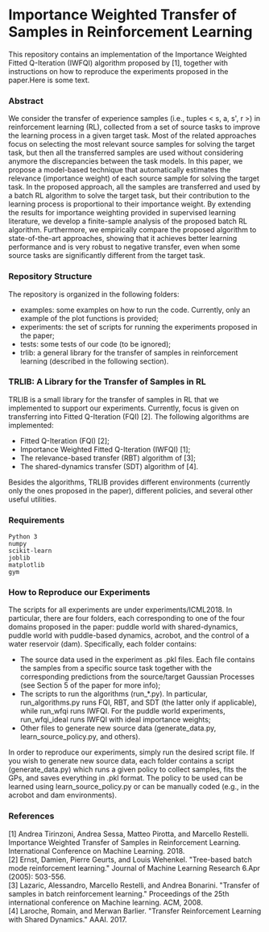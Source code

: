 # Importance Weighted Transfer of Samples in Reinforcement Learning

This repository contains an implementation of the Importance Weighted Fitted Q-Iteration (IWFQI) algorithm proposed by [1], together with instructions on how to reproduce the experiments proposed in the paper.Here is some text.

### Abstract

We consider the transfer of experience samples (i.e., tuples < s, a, s', r >) in reinforcement learning (RL), collected from a set of source tasks to improve the learning process in a given target task. Most of the related approaches focus on selecting the most relevant source samples for solving the target task, but then all the transferred samples are used without considering anymore the discrepancies between the task models. In this paper, we propose a model-based technique that automatically estimates the relevance (importance weight) of each source sample for solving the target task. In the proposed approach, all the samples are transferred and used by a batch RL algorithm to solve the target task, but their contribution to the learning process is proportional to their importance weight. By extending the results for importance weighting provided in supervised learning literature, we develop a finite-sample analysis of the proposed batch RL algorithm. Furthermore, we empirically compare the proposed algorithm to state-of-the-art approaches, showing that it achieves better learning performance and is very robust to negative transfer, even when some source tasks are significantly different from the target task.

### Repository Structure

The repository is organized in the following folders:

 - examples: some examples on how to run the code. Currently, only an example of the plot functions is provided;
 - experiments: the set of scripts for running the experiments proposed in the paper;
 - tests: some tests of our code (to be ignored);
 - trlib: a general library for the transfer of samples in reinforcement learning (described in the following section).

### TRLIB: A Library for the Transfer of Samples in RL

TRLIB is a small library for the transfer of samples in RL that we implemented to support our experiments. Currently, focus is given on transferring into Fitted Q-Iteration (FQI) [2]. The following algorithms are implemented:

 - Fitted Q-Iteration (FQI) [2];
 - Importance Weighted Fitted Q-Iteration (IWFQI) [1];
 - The relevance-based transfer (RBT) algorithm of [3];
 - The shared-dynamics transfer (SDT) algorithm of [4].

Besides the algorithms, TRLIB provides different environments (currently only the ones proposed in the paper), different policies, and several other useful utilities.

### Requirements

```
Python 3
numpy
scikit-learn
joblib
matplotlib
gym
```

### How to Reproduce our Experiments

The scripts for all experiments are under experiments/ICML2018. In particular, there are four folders, each corresponding to one of the four domains proposed in the paper: puddle world with shared-dynamics, puddle world with puddle-based dynamics, acrobot, and the control of a water reservoir (dam). Specifically, each folder contains:

 - The source data used in the experiment as .pkl files. Each file contains the samples from a specific source task together with the corresponding predictions from the source/target Gaussian Processes (see Section 5 of the paper for more info);
 - The scripts to run the algorithms (run_*.py). In particular, run_algorithms.py runs FQI, RBT, and SDT (the latter only if applicable), while run_wfqi runs IWFQI. For the puddle world experiments, run_wfqi_ideal runs IWFQI with ideal importance weights;
 - Other files to generate new source data (generate_data.py, learn_source_policy.py, and others).

In order to reproduce our experiments, simply run the desired script file. If you wish to generate new source data, each folder contains a script (generate_data.py) which runs a given policy to collect samples, fits the GPs, and saves everything in .pkl format. The policy to be used can be learned using learn_source_policy.py or can be manually coded (e.g., in the acrobot and dam environments).

### References

[1] Andrea Tirinzoni, Andrea Sessa, Matteo Pirotta, and Marcello Restelli. Importance Weighted Transfer of Samples in Reinforcement Learning. International Conference on Machine Learning. 2018.  
[2] Ernst, Damien, Pierre Geurts, and Louis Wehenkel. "Tree-based batch mode reinforcement learning." Journal of Machine Learning Research 6.Apr (2005): 503-556.  
[3] Lazaric, Alessandro, Marcello Restelli, and Andrea Bonarini. "Transfer of samples in batch reinforcement learning." Proceedings of the 25th international conference on Machine learning. ACM, 2008.  
[4] Laroche, Romain, and Merwan Barlier. "Transfer Reinforcement Learning with Shared Dynamics." AAAI. 2017.  
